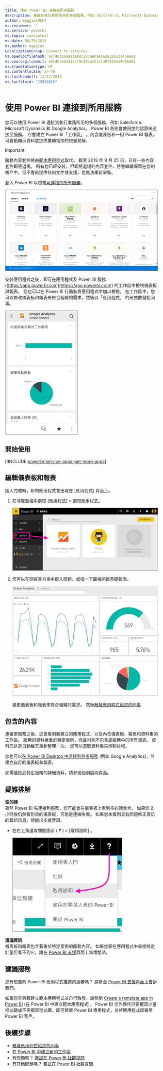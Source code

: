```yaml
---
title: 使用 Power BI 連接到所用服務
description: 連接到執行業務所用的多個服務，例如 Salesforce、Microsoft Dynamics CRM 和 Google Analytics。
author: maggiesMSFT
ms.reviewer: ''
ms.service: powerbi
ms.topic: conceptual
ms.date: 08/29/2019
ms.author: maggies
LocalizationGroup: Connect to services
ms.openlocfilehash: 91740d16a91aa8dc1936e8ae1a2812653c45e6a1
ms.sourcegitcommit: 50c4bebd3432ef9c09eacb1ac30f028ee4e66d61
ms.translationtype: HT
ms.contentlocale: zh-TW
ms.lasthandoff: 11/12/2019
ms.locfileid: "73925815"
---
```

# <a name="connect-to-the-services-you-use-with-power-bi"></a>使用 Power BI 連接到所用服務
您可以使用 Power BI 連接到執行業務所用的多個服務，例如 Salesforce、Microsoft Dynamics 和 Google Analytics。 Power BI 首先會使用您的認證來連接至服務。 它會建立 Power BI「工作區」  ，內含儀表板和一組 Power BI 報表，可自動顯示資料並提供業務相關的視覺見解。

>[!IMPORTANT]
>服務內容套件將由[範本應用程式](https://docs.microsoft.com/power-bi/service-template-apps-overview)取代。 截至 2019 年 9 月 25 日，已有一些內容套件即將退場。 所有您已經安裝，但即將退場的內容套件，將會繼續保留在您的帳戶中，但不會再提供任何文件或支援，也無法重新安裝。

登入 Power BI 以檢視[可連接的所有服務](https://app.powerbi.com/getdata/services)。 

![AppSource 應用程式](media/service-connect-to-services/overview.png)

安裝應用程式之後，即可在應用程式及 Power BI 服務 ([https://app.powerbi.com](https://app.powerbi.com)) 的工作區中檢視儀表板與報表。 您也可以在 Power BI 行動裝置應用程式中加以檢視。 在工作區中，您可以修改儀表板和報表來符合組織的需求，然後以「應用程式」  的形式散發給同事。 

![Power BI 行動應用程式中的 Google Analytics 應用程式](media/service-connect-to-services/power-bi-service-mobile-app-240.png)

## <a name="get-started"></a>開始使用
[!INCLUDE [powerbi-service-apps-get-more-apps](./includes/powerbi-service-apps-get-more-apps.md)]

## <a name="edit-the-dashboard-and-reports"></a>編輯儀表板和報表
匯入完成時，新的應用程式會出現在 [應用程式] 頁面上。

1. 在導覽窗格中選取 [應用程式]  > 選取應用程式。
   
     ![[應用程式] 頁面](media/service-connect-to-services/power-bi-service-apps-open-app.png)
2. 您可以在問與答方塊中鍵入問題，或按一下圖格開啟基礎報表。 
   
    ![Google Analytics 儀表板](media/service-connect-to-services/googleanalytics2.png)
   
    變更儀表板和報表來符合組織的需求。 然後[散發應用程式給您的同事](service-create-distribute-apps.md)

## <a name="whats-included"></a>包含的內容
連接至服務之後，您會看到新建立的應用程式，以及內含儀表板、報表和資料集的工作區。 服務的資料著重於特定案例，而且可能不包含該服務中的所有資訊。 資料已排定自動每天重新整理一次。 您可以選取資料集來控制排程。

您也可以[在 Power BI Desktop 中連接到許多服務](desktop-data-sources.md) (例如 Google Analytics)，並建立自訂的儀表板和報表。  

如需連接到特定服務的詳細資料，請參閱個別說明頁面。

## <a name="troubleshooting"></a>疑難排解
**空的磚**  
雖然 Power BI 先連接到服務，您可能會在儀表板上看到空的磚集合。 如果您 2 小時後仍然看到空的儀表板，可能是連線失敗。 如果您未看到具有問題修正資訊的錯誤訊息，請提出支援票證。

* 在右上角選取問號圖示 ( **?** ) > [取得說明]  。
  
    ![[取得說明] 圖示](media/service-connect-to-services/power-bi-service-get-help.png)

**遺漏資訊**  
儀表板和報表包含著重於特定案例的服務內容。 如果您要在應用程式中尋找特定計量但看不到它，請在 [Power BI 支援](https://support.powerbi.com/forums/265200-power-bi)頁面上新增想法。

## <a name="suggesting-services"></a>建議服務
您有想要向 Power BI 應用程式推薦的服務嗎？ 請移至 [Power BI 支援](https://support.powerbi.com/forums/265200-power-bi)頁面上告訴我們。

如果您有興趣建立範本應用程式並自行散發，請參閱 [Create a template app in Power BI](service-template-apps-create.md) (在 Power BI 中建立範本應用程式)。 Power BI 合作夥伴只要撰寫少量程式碼或不需撰寫程式碼，即可建置 Power BI 應用程式，並將應用程式部署至 Power BI 客戶。 

## <a name="next-steps"></a>後續步驟
* [散發應用程式給您的同事](service-create-distribute-apps.md)
* [在 Power BI 中建立新的工作區](service-create-the-new-workspaces.md)
* 有問題嗎？ [嘗試在 Power BI 社群提問](https://community.powerbi.com/)
* 有其他問題嗎？ [嘗試在 Power BI 社群提問](https://community.powerbi.com/)

